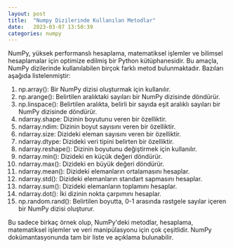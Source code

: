 ```yaml
---
layout: post
title:  "Numpy Dizilerinde Kullanılan Metodlar"
date:   2023-03-07 13:50:39
categories: numpy
---
```



NumPy, yüksek performanslı hesaplama, matematiksel işlemler ve bilimsel hesaplamalar için optimize edilmiş bir Python kütüphanesidir. Bu amaçla, NumPy dizilerinde kullanılabilen birçok farklı metod bulunmaktadır. Bazıları aşağıda listelenmiştir:

1. np.array(): Bir NumPy dizisi oluşturmak için kullanılır.
2. np.arange(): Belirtilen aralıktaki sayıları bir NumPy dizisinde döndürür.
3. np.linspace(): Belirtilen aralıkta, belirli bir sayıda eşit aralıklı sayıları bir NumPy dizisinde döndürür.
4. ndarray.shape: Dizinin boyutunu veren bir özelliktir.
5. ndarray.ndim: Dizinin boyut sayısını veren bir özelliktir.
6. ndarray.size: Dizideki eleman sayısını veren bir özelliktir.
7. ndarray.dtype: Dizideki veri tipini belirten bir özelliktir.
8. ndarray.reshape(): Dizinin boyutunu değiştirmek için kullanılır.
9. ndarray.min(): Dizideki en küçük değeri döndürür.
10. ndarray.max(): Dizideki en büyük değeri döndürür.
11. ndarray.mean(): Dizideki elemanların ortalamasını hesaplar.
12. ndarray.std(): Dizideki elemanların standart sapmasını hesaplar.
13. ndarray.sum(): Dizideki elemanların toplamını hesaplar.
14. ndarray.dot(): İki dizinin nokta çarpımını hesaplar.
15. np.random.rand(): Belirtilen boyutta, 0-1 arasında rastgele sayılar içeren bir NumPy dizisi oluşturur.

Bu sadece birkaç örnek olup, NumPy'deki metodlar, hesaplama, matematiksel işlemler ve veri manipülasyonu için çok çeşitlidir. NumPy dokümantasyonunda tam bir liste ve açıklama bulunabilir.